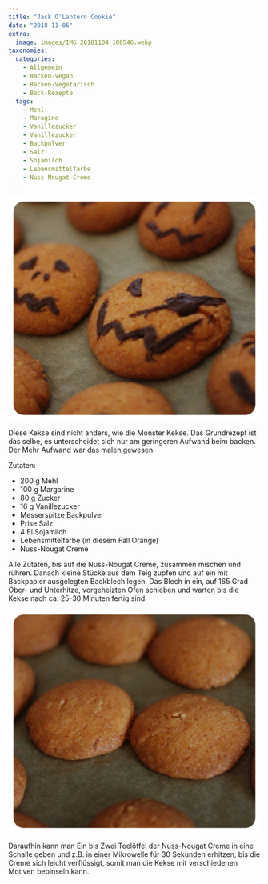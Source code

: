 ```yaml
---
title: "Jack O'Lantern Cookie"
date: "2018-11-06"
extra:
  image: images/IMG_20181104_180546.webp
taxonomies:
  categories:
    - Allgemein
    - Backen-Vegan
    - Backen-Vegetarisch
    - Back-Rezepte
  tags:
    - Mehl
    - Maragine
    - Vanillezucker
    - Vanillezucker
    - Backpulver
    - Salz
    - Sojamilch
    - Lebensmittelfarbe
    - Nuss-Nougat-Creme
---
```


[![Kekse mit Nuss-Nougat Bemalung wie eine Kürbislaterne](images/IMG_20181104_180546.webp)](images/IMG_20181104_180546.webp)

Diese Kekse sind nicht anders, wie die Monster Kekse. Das Grundrezept ist das selbe, es unterscheidet sich nur am geringeren Aufwand beim backen. Der Mehr Aufwand war das malen gewesen.

Zutaten:

- 200 g Mehl
- 100 g Margarine
- 80 g Zucker
- 16 g Vanillezucker
- Messerspitze Backpulver
- Prise Salz
- 4 El Sojamilch
- Lebensmittelfarbe (in diesem Fall Orange)
- Nuss-Nougat Creme

Alle Zutaten, bis auf die Nuss-Nougat Creme, zusammen mischen und rühren. Danach kleine Stücke aus dem Teig zupfen und auf ein mit Backpapier ausgelegten Backblech legen. Das Blech in ein, auf 165 Grad Ober- und Unterhitze, vorgeheizten Ofen schieben und warten bis die Kekse nach ca. 25-30 Minuten fertig sind.

[![Unverarbeitete Kekse auf Backpaper](images/IMG_20181104_180600.webp)](images/IMG_20181104_180600.webp) 

Daraufhin kann man Ein bis Zwei Teelöffel der Nuss-Nougat Creme in eine Schalle geben und z.B. in einer Mikrowelle für 30 Sekunden erhitzen, bis die Creme sich leicht verflüssigt, somit man die Kekse mit verschiedenen Motiven bepinseln kann.
